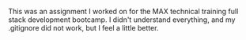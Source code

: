 This was an assignment I worked on for the MAX technical training full stack development bootcamp. I didn't understand everything, and my .gitignore did not work, but I feel a little better.
